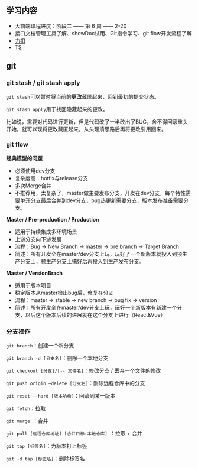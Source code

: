 ## 学习内容

* 大前端课程进度：阶段二 —— 第 6 周 —— 2-20
* 接口文档管理工具了解、showDoc试用、Git指令学习、git flow开发流程了解
* [力扣](https://github.com/guapi233/Blog/tree/master/algorithms/%E3%80%90121%E3%80%91%E4%B9%B0%E5%8D%96%E8%82%A1%E7%A5%A8%E7%9A%84%E6%9C%80%E4%BD%B3%E6%97%B6%E6%9C%BA)
* [TS](https://github.com/guapi233/TypifyVue/tree/master/spider)



## git

### git stash / git stash apply

`git stash`可以暂时将当前的**更改**藏匿起来，回到最初的提交状态。

`git stash apply`用于找回隐藏起来的更改。

比如说，需要对代码进行更新，但是代码改了一半改出了BUG，舍不得回滚重头开始，就可以现将更改藏匿起来，从头理清思路后再将更改引用回来。



### git flow

**经典模型的问题**

* 必须使用dev分支
* 复杂度高：hotfix与release分支
* 多次Merge合并
* 不推荐用，太复杂了，master做主要发布分支，开发在dev分支，每个特性需要单开分支最后合并到dev分支，bug热更新需要分支，版本发布准备需要分支。



 **Master / Pre-production / Production**

* 适用于持续集成多环境场景
* 上游分支向下游发展
* 流程：Bug -> New Branch -> master -> pre branch -> Target Branch
* 简述：所有开发全在master/dev分支上玩，玩好了一个新版本就投入到预生产分支上，预生产分支上搞好后再投入到生产发布分支。



**Master / VersionBrach**

* 适用于版本项目
* 稳定版本从master检出bug后，修复在分支
* 流程：master -> stable -> new branch -> bug fix -> version
* 简述：所有开发全在master/dev分支上玩，玩好一个新版本有新建一个分支，以后这个版本后续的进展就在这个分支上进行（React&Vue）



### 分支操作

`git branch`：创建一个新分支

`git branch -d [分支名]`：删除一个本地分支

`git checkout [分支]/[-- 文件名]`：修改分支 / 丢弃一个文件的修改

`git push origin –delete [分支名]`：删除远程仓库中的分支

`git reset --hard [版本哈希]`：回滚到某一版本

`git fetch`：拉取

`git merge `：合并

`git pull [远程仓库地址] [合并目标:本地仓库] `：拉取 + 合并

`git tap [标签名]`：为版本打上标签

`git -d tap [标签名]`：删除标签名